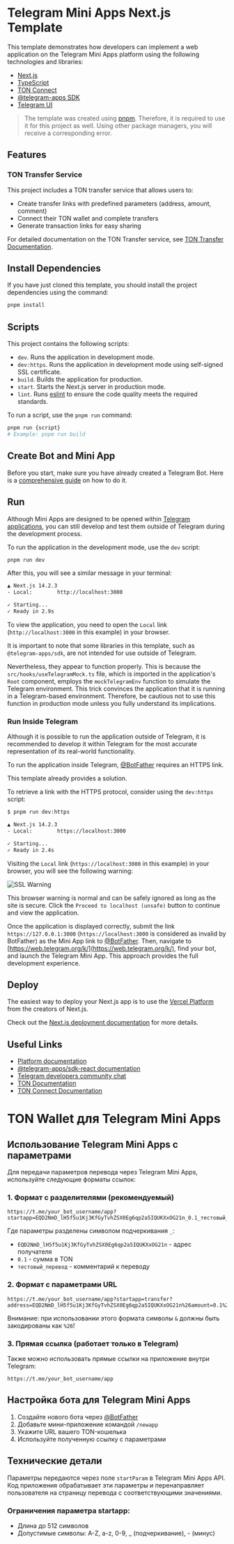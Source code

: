 # Telegram Mini Apps Next.js Template

This template demonstrates how developers can implement a web application on the
Telegram Mini Apps platform using the following technologies and libraries:

- [Next.js](https://nextjs.org/)
- [TypeScript](https://www.typescriptlang.org/)
- [TON Connect](https://docs.ton.org/develop/dapps/ton-connect/overview)
- [@telegram-apps SDK](https://docs.telegram-mini-apps.com/packages/telegram-apps-sdk/2-x)
- [Telegram UI](https://github.com/Telegram-Mini-Apps/TelegramUI)

> The template was created using [pnpm](https://pnpm.io/). Therefore, it is
> required to use it for this project as well. Using other package managers, you
> will receive a corresponding error.

## Features

### TON Transfer Service

This project includes a TON transfer service that allows users to:

- Create transfer links with predefined parameters (address, amount, comment)
- Connect their TON wallet and complete transfers
- Generate transaction links for easy sharing

For detailed documentation on the TON Transfer service, see [TON Transfer Documentation](docs/TON_TRANSFER.md).

## Install Dependencies

If you have just cloned this template, you should install the project
dependencies using the command:

```Bash
pnpm install
```

## Scripts

This project contains the following scripts:

- `dev`. Runs the application in development mode.
- `dev:https`. Runs the application in development mode using self-signed SSL
  certificate.
- `build`. Builds the application for production.
- `start`. Starts the Next.js server in production mode.
- `lint`. Runs [eslint](https://eslint.org/) to ensure the code quality meets
  the required
  standards.

To run a script, use the `pnpm run` command:

```Bash
pnpm run {script}
# Example: pnpm run build
```

## Create Bot and Mini App

Before you start, make sure you have already created a Telegram Bot. Here is
a [comprehensive guide](https://docs.telegram-mini-apps.com/platform/creating-new-app)
on how to do it.

## Run

Although Mini Apps are designed to be opened
within [Telegram applications](https://docs.telegram-mini-apps.com/platform/about#supported-applications),
you can still develop and test them outside of Telegram during the development
process.

To run the application in the development mode, use the `dev` script:

```bash
pnpm run dev
```

After this, you will see a similar message in your terminal:

```bash
▲ Next.js 14.2.3
- Local:        http://localhost:3000

✓ Starting...
✓ Ready in 2.9s
```

To view the application, you need to open the `Local`
link (`http://localhost:3000` in this example) in your browser.

It is important to note that some libraries in this template, such as
`@telegram-apps/sdk`, are not intended for use outside of Telegram.

Nevertheless, they appear to function properly. This is because the
`src/hooks/useTelegramMock.ts` file, which is imported in the application's
`Root` component, employs the `mockTelegramEnv` function to simulate the
Telegram environment. This trick convinces the application that it is
running in a Telegram-based environment. Therefore, be cautious not to use this
function in production mode unless you fully understand its implications.

### Run Inside Telegram

Although it is possible to run the application outside of Telegram, it is
recommended to develop it within Telegram for the most accurate representation
of its real-world functionality.

To run the application inside Telegram, [@BotFather](https://t.me/botfather)
requires an HTTPS link.

This template already provides a solution.

To retrieve a link with the HTTPS protocol, consider using the `dev:https`
script:

```bash
$ pnpm run dev:https

▲ Next.js 14.2.3
- Local:        https://localhost:3000

✓ Starting...
✓ Ready in 2.4s
```

Visiting the `Local` link (`https://localhost:3000` in this example) in your
browser, you will see the following warning:

![SSL Warning](assets/ssl-warning.png)

This browser warning is normal and can be safely ignored as long as the site is
secure. Click the `Proceed to localhost (unsafe)` button to continue and view
the application.

Once the application is displayed correctly, submit the
link `https://127.0.0.1:3000` (`https://localhost:3000` is considered as invalid
by BotFather) as the Mini App link to [@BotFather](https://t.me/botfather).
Then, navigate to [https://web.telegram.org/k/](https://web.telegram.org/k/),
find your bot, and launch the Telegram Mini App. This approach provides the full
development experience.

## Deploy

The easiest way to deploy your Next.js app is to use
the [Vercel Platform](https://vercel.com/new?utm_medium=default-template&filter=next.js&utm_source=create-next-app&utm_campaign=create-next-app-readme)
from the creators of Next.js.

Check out
the [Next.js deployment documentation](https://nextjs.org/docs/deployment) for
more details.

## Useful Links

- [Platform documentation](https://docs.telegram-mini-apps.com/)
- [@telegram-apps/sdk-react documentation](https://docs.telegram-mini-apps.com/packages/telegram-apps-sdk-react)
- [Telegram developers community chat](https://t.me/devs)
- [TON Documentation](https://docs.ton.org/)
- [TON Connect Documentation](https://docs.ton.org/develop/dapps/ton-connect/overview)

# TON Wallet для Telegram Mini Apps

## Использование Telegram Mini Apps с параметрами

Для передачи параметров перевода через Telegram Mini Apps, используйте следующие форматы ссылок:

### 1. Формат с разделителями (рекомендуемый)

```
https://t.me/your_bot_username/app?startapp=EQD2NmD_lH5f5u1Kj3KfGyTvhZSX0Eg6qp2a5IQUKXxOG21n_0.1_тестовый_перевод
```

Где параметры разделены символом подчеркивания `_`:
- `EQD2NmD_lH5f5u1Kj3KfGyTvhZSX0Eg6qp2a5IQUKXxOG21n` - адрес получателя
- `0.1` - сумма в TON 
- `тестовый_перевод` - комментарий к переводу

### 2. Формат с параметрами URL

```
https://t.me/your_bot_username/app?startapp=transfer?address=EQD2NmD_lH5f5u1Kj3KfGyTvhZSX0Eg6qp2a5IQUKXxOG21n%26amount=0.1%26comment=тестовый%20перевод
```

Внимание: при использовании этого формата символы `&` должны быть закодированы как `%26`!

### 3. Прямая ссылка (работает только в Telegram)

Также можно использовать прямые ссылки на приложение внутри Telegram:

```
https://t.me/your_bot_username/app
```

## Настройка бота для Telegram Mini Apps

1. Создайте нового бота через [@BotFather](https://t.me/BotFather)
2. Добавьте мини-приложение командой `/newapp` 
3. Укажите URL вашего TON-кошелька
4. Используйте полученную ссылку с параметрами

## Технические детали

Параметры передаются через поле `startParam` в Telegram Mini Apps API. Код приложения обрабатывает эти параметры и перенаправляет пользователя на страницу перевода с соответствующими значениями.

### Ограничения параметра startapp:
- Длина до 512 символов
- Допустимые символы: A-Z, a-z, 0-9, _ (подчеркивание), - (минус)